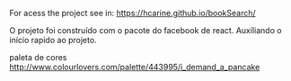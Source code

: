 
For acess the project see in:
https://hcarine.github.io/bookSearch/

O projeto foi construído com o pacote do facebook de react. Auxíliando o início rapido ao projeto. 

paleta de cores http://www.colourlovers.com/palette/443995/i_demand_a_pancake